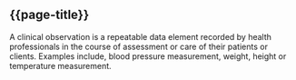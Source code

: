 ## {{page-title}}

A clinical observation is a repeatable data element recorded by health professionals in the course of assessment or care of their patients or clients. Examples include, blood pressure measurement, weight, height or temperature measurement.